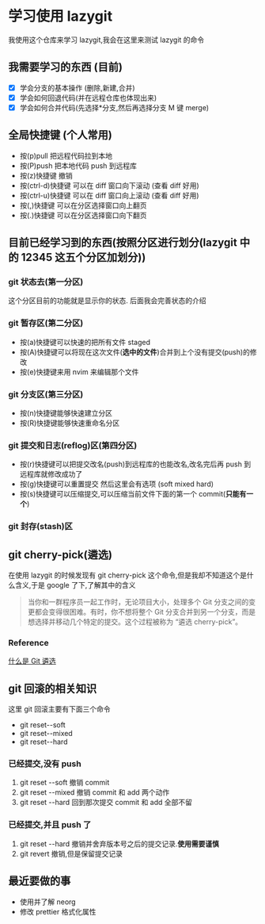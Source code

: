 # 学习使用 lazygit

我使用这个仓库来学习 lazygit,我会在这里来测试 lazygit 的命令

## 我需要学习的东西 (目前)

- [x] 学会分支的基本操作 (删除,新建,合并)
- [x] 学会如何回退代码(并在远程仓库也体现出来)
- [x] 学会如何合并代码(先选择\*分支,然后再选择分支 M 键 merge)

## 全局快捷键 (个人常用)

- 按(p)pull 把远程代码拉到本地
- 按(P)push 把本地代码 push 到远程库
- 按(z)快捷键 撤销
- 按(ctrl-d)快捷键 可以在 diff 窗口向下滚动 (查看 diff 好用)
- 按(ctrl-u)快捷键 可以在 diff 窗口向上滚动 (查看 diff 好用)
- 按(,)快捷键 可以在分区选择窗口向上翻页
- 按(.)快捷键 可以在分区选择窗口向下翻页

## 目前已经学习到的东西(按照分区进行划分(lazygit 中的 12345 这五个分区加划分))

### git 状态去(第一分区)

这个分区目前的功能就是显示你的状态.
后面我会完善状态的介绍

### git 暂存区(第二分区)

- 按(a)快捷键可以快速的把所有文件 staged
- 按(A)快捷键可以将现在这次文件(**选中的文件**)合并到上个没有提交(push)的修改
- 按(e)快捷键来用 nvim 来编辑那个文件

### git 分支区(第三分区)

- 按(n)快捷键能够快速建立分区
- 按(R)快捷键能够快速重命名分区

### git 提交和日志(reflog)区(第四分区)

- 按(r)快捷键可以把提交改名(push)到远程库的也能改名,改名完后再 push 到远程库就修改成功了
- 按(g)快捷键可以重置提交 然后这里会有选项 (soft mixed hard)
- 按(s)快捷键可以压缩提交,可以压缩当前文件下面的第一个 commit(**只能有一个**)

### git 封存(stash)区

## git cherry-pick(遴选)

在使用 lazygit 的时候发现有 git cherry-pick 这个命令,但是我却不知道这个是什么含义,于是 google 了下,了解其中的含义

> 当你和一群程序员一起工作时，无论项目大小，处理多个 Git 分支之间的变更都会变得很困难。有时，你不想将整个 Git 分支合并到另一个分支，而是想选择并移动几个特定的提交。这个过程被称为 “遴选 cherry-pick”。

### Reference

[什么是 Git 遴选](https://linux.cn/article-13295-1.html)

## git 回滚的相关知识

这里 git 回滚主要有下面三个命令

- git reset--soft
- git reset--mixed
- git reset--hard

### 已经提交,没有 push

1. git reset --soft 撤销 commit
2. git reset --mixed 撤销 commit 和 add 两个动作
3. git reset --hard 回到那次提交 commit 和 add 全部不留

### 已经提交,并且 push 了

1. git reset --hard 撤销并舍弃版本号之后的提交记录.**使用需要谨慎**
2. git revert 撤销,但是保留提交记录

## 最近要做的事

- 使用并了解 neorg
- 修改 prettier 格式化属性
